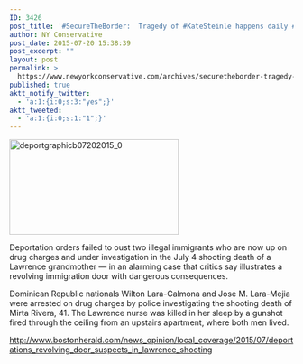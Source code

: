 ```yaml
---
ID: 3426
post_title: '#SecureTheBorder:  Tragedy of #KateSteinle happens daily #MakeAmericaGreatAgain #tcot'
author: NY Conservative
post_date: 2015-07-20 15:38:39
post_excerpt: ""
layout: post
permalink: >
  https://www.newyorkconservative.com/archives/securetheborder-tragedy-of-katesteinle-happens-daily-makeamericagreatagain-tcot/
published: true
aktt_notify_twitter:
  - 'a:1:{i:0;s:3:"yes";}'
aktt_tweeted:
  - 'a:1:{i:0;s:1:"1";}'
---
```

<a href="https://www.newyorkconservative.com/wp-content/uploads/2015/07/deportgraphicb07202015_0.jpg"><img class="alignnone size-medium wp-image-3427" src="https://www.newyorkconservative.com/wp-content/uploads/2015/07/deportgraphicb07202015_0-300x169.jpg" alt="deportgraphicb07202015_0" width="300" height="169" /></a>

Deportation orders failed to oust two illegal immigrants who are now up on drug charges and under investigation in the July 4 shooting death of a Lawrence grandmother — in an alarming case that critics say illustrates a revolving immigration door with dangerous consequences.

Dominican Republic nationals Wilton Lara-Calmona and Jose M. Lara-Mejia were arrested on drug charges by police investigating the shooting death of Mirta Rivera, 41. The Lawrence nurse was killed in her sleep by a gunshot fired through the ceiling from an upstairs apartment, where both men lived.

<a href="http://www.bostonherald.com/news_opinion/local_coverage/2015/07/deportations_revolving_door_suspects_in_lawrence_shooting">http://www.bostonherald.com/news_opinion/local_coverage/2015/07/deportations_revolving_door_suspects_in_lawrence_shooting</a>

&nbsp;